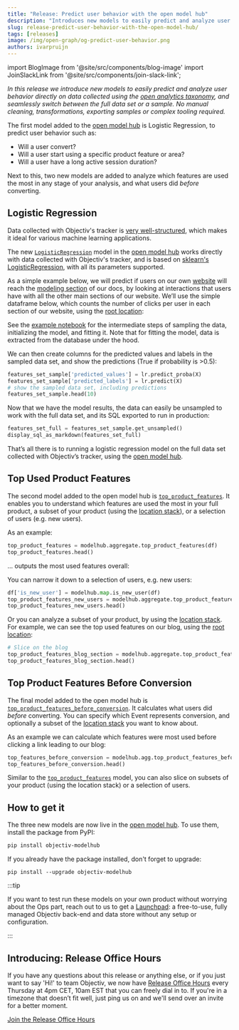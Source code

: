 ```yaml
---
title: "Release: Predict user behavior with the open model hub"
description: "Introduces new models to easily predict and analyze user behavior directly on data collected using the open analytics taxonomy, and seamlessly switch between the full data set or a sample. No manual cleaning, transformations, exporting samples or complex tooling required."
slug: release-predict-user-behavior-with-the-open-model-hub/
tags: [releases]
image: /img/open-graph/og-predict-user-behavior.png
authors: ivarpruijn
---
```


<head>
  <meta property="og:title" content="Release: Predict user behavior with the open model hub" />
</head>

import BlogImage from '@site/src/components/blog-image'
import JoinSlackLink from '@site/src/components/join-slack-link';

[logistic-regression-model]: https://objectiv.io/docs/modeling/open-model-hub/api-reference/ModelHub/LogisticRegression/LogisticRegression/
[logistic-regression-notebook]: https://objectiv.io/docs/modeling/example-notebooks/logistic-regression/
[top-used-features-model]: https://objectiv.io/docs/modeling/open-model-hub/models/Aggregate/top_product_features/
[top-features-before-conversion-model]: https://objectiv.io/docs/modeling/open-model-hub/models/Aggregate/top_product_features_before_conversion/
[model-hub]: https://objectiv.io/docs/modeling/open-model-hub/
[modeling]: https://objectiv.io/docs/modeling/
[root-location]: https://objectiv.io/docs/taxonomy/reference/location-contexts/RootLocationContext/
[location-stack]: https://objectiv.io/docs/modeling/example-notebooks/open-taxonomy/#location-stack
[taxonomy]: https://objectiv.io/docs/taxonomy/
[bach]: https://objectiv.io/docs/modeling/bach/
[sklearn-log-reg]: https://scikit-learn.org/stable/modules/generated/sklearn.linear_model.LogisticRegression.html
[launchpad]: https://objectiv.io/blog/introducing-the-launchpad/
[release-office-hours]: https://meet.google.com/sgc-jqgb-mtc
[website]: https://www.objectiv.io


*In this release we introduce new models to easily predict and analyze user behavior directly on data collected using the [open analytics taxonomy][taxonomy], and seamlessly switch between the full data set or a sample. No manual cleaning, transformations, exporting samples or complex tooling required.*

<!--truncate-->


The first model added to the [open model hub][model-hub] is Logistic Regression, to predict user behavior 
such as:
- Will a user convert?
- Will a user start using a specific product feature or area?
- Will a user have a long active session duration?

Next to this, two new models are added to analyze which features are used the most in any stage of your 
analysis, and what users did _before_ converting.

## Logistic Regression
Data collected with Objectiv's tracker is [very well-structured][taxonomy], which makes it ideal for various 
machine learning applications. 

The new [`LogisticRegression`][logistic-regression-model] model in the [open model hub][model-hub] works 
directly with data collected with Objectiv's tracker, and is based on 
[sklearn's LogisticRegression][sklearn-log-reg], with all its parameters supported.

As a simple example below, we will predict if users on our own [website][website] will reach the 
[modeling section][modeling] of our docs, by looking at interactions that users have with all the other main 
sections of our website. We’ll use the simple dataframe below, which counts the number of clicks per user in 
each section of our website, using the [root location][root-location]:

<BlogImage url="/img/blog/releases/20220609/results-lr-df.png" size="medium" />

See the [example notebook][logistic-regression-notebook] for the intermediate steps of sampling the data, 
initializing the model, and fitting it. Note that for fitting the model, data is extracted from the database 
under the hood.

We can then create columns for the predicted values and labels in the sampled data set, and show the predictions (True if probability is >0.5):

```python
features_set_sample['predicted_values'] = lr.predict_proba(X)
features_set_sample['predicted_labels'] = lr.predict(X)
# show the sampled data set, including predictions
features_set_sample.head(10)
```

<BlogImage url="/img/blog/releases/20220609/results-lr-predicted.png" size="large" />

Now that we have the model results, the data can easily be unsampled to work with the full data set, and its 
SQL exported to run in production:

```python
features_set_full = features_set_sample.get_unsampled()
display_sql_as_markdown(features_set_full)
```

That’s all there is to running a logistic regression model on the full data set collected with Objectiv’s 
tracker, using the [open model hub][model-hub].

## Top Used Product Features
The second model added to the open model hub is [`top_product_features`][top-used-features-model]. It 
enables you to understand which features are used the most in your full product, a subset of your product 
(using the [location stack][location-stack]), or a selection of users (e.g. new users).

As an example:

```python
top_product_features = modelhub.aggregate.top_product_features(df)
top_product_features.head()
```

... outputs the most used features overall:

<BlogImage url="/img/blog/releases/20220609/results-tupf-overall.png" size="large" />

You can narrow it down to a selection of users, e.g. new users:

```python
df['is_new_user'] = modelhub.map.is_new_user(df)
top_product_features_new_users = modelhub.aggregate.top_product_features(df[df['is_new_user']])
top_product_features_new_users.head()
```

<BlogImage url="/img/blog/releases/20220609/results-tupf-new-users.png" size="large" />


Or you can analyze a subset of your product, by using the [location stack][location-stack]. For example, we 
can see the top used features on our blog, using the [root location][root-location]:

```python
# Slice on the blog
top_product_features_blog_section = modelhub.aggregate.top_product_features(df[df.root_location == 'blog'])
top_product_features_blog_section.head()
```

<BlogImage url="/img/blog/releases/20220609/results-tupf-blog.png" size="large" />

## Top Product Features Before Conversion
The final model added to the open model hub is 
[`top_product_features_before_conversion`][top-features-before-conversion-model]. It calculates what users 
did _before_ converting. You can specify which Event represents conversion, and optionally a subset of the 
[location stack][location-stack] you want to know about.

As an example we can calculate which features were most used before clicking a link leading to our blog:

```python
top_features_before_conversion = modelhub.agg.top_product_features_before_conversion(df, name='blog_press')
top_features_before_conversion.head()
```

<BlogImage url="/img/blog/releases/20220609/results-tfbc.png" size="large" />

Similar to the [`top_product_features`][top-used-features-model] model, you can also slice on subsets of 
your product (using the location stack) or a selection of users.


## How to get it
The three new models are now live in the [open model hub][model-hub]. To use them, install the package from 
PyPI:

```bash
pip install objectiv-modelhub
```

If you already have the package installed, don't forget to upgrade:

```console
pip install --upgrade objectiv-modelhub
```

:::tip

If you want to test run these models on your own product without worrying about the Ops part, reach out to us 
to get a [Launchpad][launchpad]: a free-to-use, fully managed Objectiv back-end and data store without any 
setup or configuration.

:::

## Introducing: Release Office Hours
If you have any questions about this release or anything else, or if you just want to say 'Hi!' to team 
Objectiv, we now have [Release Office Hours][release-office-hours] every Thursday at 4pm CET, 10am EST that 
you can freely dial in to. If you're in a timezone that doesn’t fit well, just ping us 
on <JoinSlackLink linkText="Slack" /> and we'll send over an invite for a better moment.

[Join the Release Office Hours][release-office-hours]

